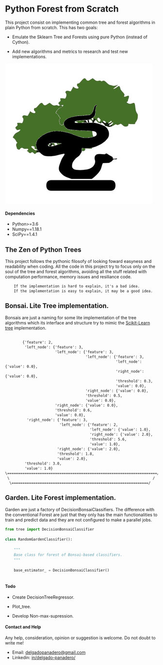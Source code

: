 # Python Forest from Scratch

This project consist on implementing common tree and forest algorithms in plain Python from scratch. This has two goals:

* Emulate the Sklearn Tree and Forests using pure Python (instead of Cython).

* Add new algorithms and metrics to research and test new implementations.

![PythonBonsai](PythonBonsai.png)

#### Dependencies

- Python>=3.6
- Numpy==1.18.1
- SciPy==1.4.1


## The Zen of Python Trees

This project follows the pythonic filosofy of looking foward easyness and readability when coding. All the code in this project try to focus only on the soul of the tree and forest algorithms, avoiding all the stuff related with computation performance, memory issues and resiliance code.

```
    If the implementation is hard to explain, it's a bad idea.
    If the implementation is easy to explain, it may be a good idea.
```
 
## Bonsai. Lite Tree implementation.

Bonsais are just a naming for some lite implementation of the tree algorithms which its interface and structure try to mimic the [Scikit-Learn tree](https://scikit-learn.org/stable/modules/tree.html) implementation.

```shell

        {'feature': 2,
         'left_node': {'feature': 3,
                       'left_node': {'feature': 3,
                                     'left_node': {'feature': 3,
                                                   'left_node': {'value': 0.0},
                                                   'right_node': {'value': 0.0},
                                                   'threshold': 0.3,
                                                   'value': 0.0},
                                     'right_node': {'value': 0.0},
                                     'threshold': 0.5,
                                     'value': 0.0},
                       'right_node': {'value': 0.0},
                       'threshold': 0.6,
                       'value': 0.0},
          'right_node': {'feature': 3,
                         'left_node': {'feature': 2,
                                       'left_node': {'value': 1.0},
                                       'right_node': {'value': 2.0},
                                       'threshold': 5.6,
                                       'value': 1.0},
                        'right_node': {'value': 2.0},
                        'threshold': 1.8,
                        'value': 2.0},
         'threshold': 3.0,
         'value': 1.0}
\=====================================================================/
 \                                                                  /
  \===============================================================/
```

## Garden. Lite Forest implementation.

Garden are just a factory of DecisionBonsaiClassifiers. The difference with the conventional Forest are just that they only has the main functionalities to train and predict data and they are not configured to make a parallel jobs.

```python
from tree import DecisionBonsaiClassifier

class RandomGardenClassifier():

    """
    Base class for forest of Bonsai-based classifiers.
    """

    base_estimator_ = DecisionBonsaiClassifier()
    
```

#### Todo

* Create DecisionTreeRegressor.

* Plot_tree.

* Develop Non-max-supression.

#### Contact and Help

Any help, consideration, opinion or suggestion is welcome. Do not doubt to write me!

- Email: <delgadopanadero@gmail.com>
- Linkedin: [in/delgado-panadero/](https://www.linkedin.com/in/delgado-panadero/)

